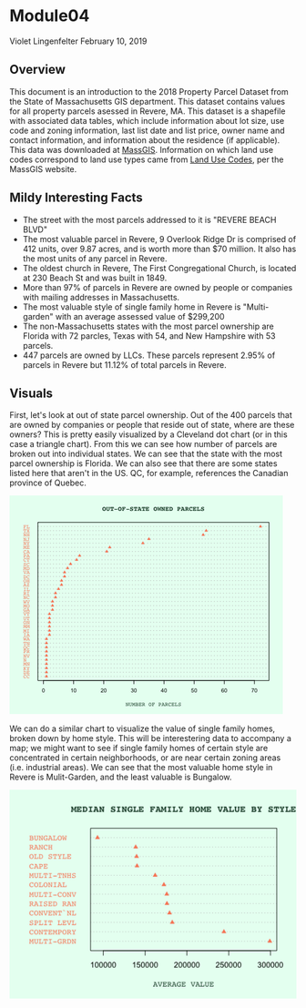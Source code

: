 Module04
================
Violet Lingenfelter
February 10, 2019

Overview
--------

This document is an introduction to the 2018 Property Parcel Dataset from the State of Massachusetts GIS department. This dataset contains values for all property parcels asessed in Revere, MA. This dataset is a shapefile with associated data tables, which include information about lot size, use code and zoning information, last list date and list price, owner name and contact information, and information about the residence (if applicable). This data was downloaded at [MassGIS](http://massgis.maps.arcgis.com/apps/View/index.html?appid=4d99822d17b9457bb32d7f953ca08416). Information on which land use codes correspond to land use types came from [Land Use Codes](https://www.mass.gov/files/documents/2016/08/wr/classificationcodebook.pdf), per the MassGIS website.

Mildy Interesting Facts
-----------------------

-   The street with the most parcels addressed to it is "REVERE BEACH BLVD"
-   The most valuable parcel in Revere, 9 Overlook Ridge Dr is comprised of 412 units, over 9.87 acres, and is worth more than $70 million. It also has the most units of any parcel in Revere.
-   The oldest church in Revere, The First Congregational Church, is located at 230 Beach St and was built in 1849.
-   More than 97% of parcels in Revere are owned by people or companies with mailing addresses in Massachusetts.
-   The most valuable style of single family home in Revere is "Multi-garden" with an average assessed value of $299,200
-   The non-Massachusetts states with the most parcel ownership are Florida with 72 parcles, Texas with 54, and New Hampshire with 53 parcels.
-   447 parcels are owned by LLCs. These parcels represent 2.95% of parcels in Revere but 11.12% of total parcels in Revere.

Visuals
-------

First, let's look at out of state parcel ownership. Out of the 400 parcels that are owned by companies or people that reside out of state, where are these owners? This is pretty easily visualized by a Cleveland dot chart (or in this case a triangle chart). From this we can see how number of parcels are broken out into individual states. We can see that the state with the most parcel ownership is Florida. We can also see that there are some states listed here that aren't in the US. QC, for example, references the Canadian province of Quebec.

![](module04_files/figure-markdown_github-ascii_identifiers/unnamed-chunk-3-1.png)

We can do a similar chart to visualize the value of single family homes, broken down by home style. This will be interestering data to accompany a map; we might want to see if single family homes of certain style are concentrated in certain neighborhoods, or are near certain zoning areas (i.e. industrial areas). We can see that the most valuable home style in Revere is Mulit-Garden, and the least valuable is Bungalow.

![](module04_files/figure-markdown_github-ascii_identifiers/unnamed-chunk-4-1.png)
